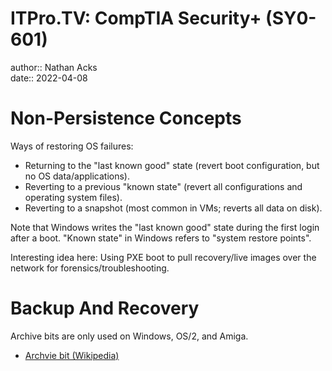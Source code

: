 # ITPro.TV: CompTIA Security+ (SY0-601)

author:: Nathan Acks  
date:: 2022-04-08

# Non-Persistence Concepts

Ways of restoring OS failures:

* Returning to the "last known good" state (revert boot configuration, but no OS data/applications).
* Reverting to a previous "known state" (revert all configurations and operating system files).
* Reverting to a snapshot (most common in VMs; reverts all data on disk).

Note that Windows writes the "last known good" state during the first login after a boot. "Known state" in Windows refers to "system restore points".

Interesting idea here: Using PXE boot to pull recovery/live images over the network for forensics/troubleshooting.

# Backup And Recovery

Archive bits are only used on Windows, OS/2, and Amiga.

* [Archvie bit (Wikipedia)](https://en.wikipedia.org/wiki/Archive_bit)
